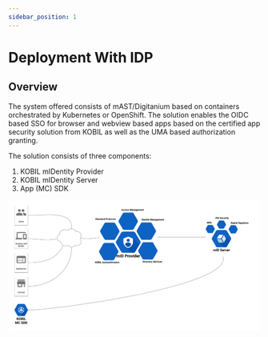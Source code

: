 ```yaml
---
sidebar_position: 1
---
```

# Deployment With IDP
## Overview
The system offered consists of mAST/Digitanium based on containers orchestrated by Kubernetes or OpenShift. The solution enables the OIDC based SSO for browser and webview based apps based on the certified app security solution from KOBIL as well as the UMA based authorization granting.

The solution consists of three components:

   1. KOBIL mIDentity Provider
   1. KOBIL mIDentity Server
   1. App (MC) SDK

![IAM-SSMS-SDK](DiagramArchitectureBusiness.png)  
